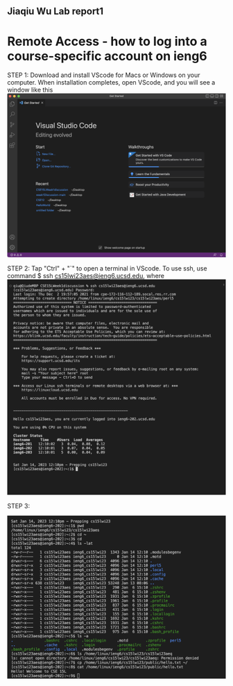 ## Jiaqiu Wu Lab report1
# Remote Access - how to log into a course-specific account on ieng6
STEP 1:
Download and install VScode for Macs or Windows on your computer. 
When installation completes, open VScode, and you will see a window like this
![image](Figure1.png)

STEP 2:
Tap "Ctrl" + "`" to open a terminal in VScode. To use ssh, use command $ ssh cs15lwi23aes@ieng6.ucsd.edu, where
![image](Figure2.png)

STEP 3:

![image](Figure3.png)
